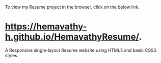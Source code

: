 
To view my Resume project in the browser, click on the below link.
# https://hemavathy-h.github.io/HemavathyResume/.

A Responsive single-layout Resume website using HTML5 and basic CSS3 styles.
